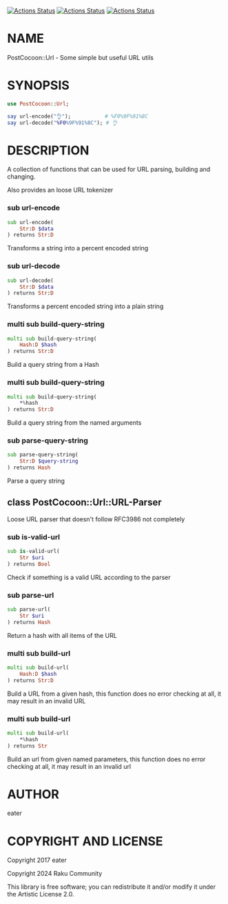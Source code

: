 [![Actions Status](https://github.com/raku-community-modules/PostCocoon-Url/actions/workflows/linux.yml/badge.svg)](https://github.com/raku-community-modules/PostCocoon-Url/actions) [![Actions Status](https://github.com/raku-community-modules/PostCocoon-Url/actions/workflows/macos.yml/badge.svg)](https://github.com/raku-community-modules/PostCocoon-Url/actions) [![Actions Status](https://github.com/raku-community-modules/PostCocoon-Url/actions/workflows/windows.yml/badge.svg)](https://github.com/raku-community-modules/PostCocoon-Url/actions)

NAME
====

PostCocoon::Url - Some simple but useful URL utils

SYNOPSIS
========

```raku
use PostCocoon::Url;

say url-encode("👌");           # %F0%9F%91%8C
say url-decode("%F0%9F%91%8C"); # 👌
```

DESCRIPTION
===========

A collection of functions that can be used for URL parsing, building and changing.

Also provides an loose URL tokenizer

### sub url-encode

```raku
sub url-encode(
    Str:D $data
) returns Str:D
```

Transforms a string into a percent encoded string

### sub url-decode

```raku
sub url-decode(
    Str:D $data
) returns Str:D
```

Transforms a percent encoded string into a plain string

### multi sub build-query-string

```raku
multi sub build-query-string(
    Hash:D $hash
) returns Str:D
```

Build a query string from a Hash

### multi sub build-query-string

```raku
multi sub build-query-string(
    *%hash
) returns Str:D
```

Build a query string from the named arguments

### sub parse-query-string

```raku
sub parse-query-string(
    Str:D $query-string
) returns Hash
```

Parse a query string

class PostCocoon::Url::URL-Parser
---------------------------------

Loose URL parser that doesn't follow RFC3986 not completely

### sub is-valid-url

```raku
sub is-valid-url(
    Str $uri
) returns Bool
```

Check if something is a valid URL according to the parser

### sub parse-url

```raku
sub parse-url(
    Str $uri
) returns Hash
```

Return a hash with all items of the URL

### multi sub build-url

```raku
multi sub build-url(
    Hash:D $hash
) returns Str:D
```

Build a URL from a given hash, this function does no error checking at all, it may result in an invalid URL

### multi sub build-url

```raku
multi sub build-url(
    *%hash
) returns Str
```

Build an url from given named parameters, this function does no error checking at all, it may result in an invalid url

AUTHOR
======

eater

COPYRIGHT AND LICENSE
=====================

Copyright 2017 eater

Copyright 2024 Raku Community

This library is free software; you can redistribute it and/or modify it under the Artistic License 2.0.

